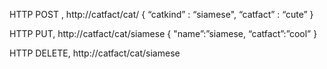 <!-- TODO -->

HTTP POST , http://catfact/cat/
{
“catkind” : “siamese",
“catfact” : “cute”
}


HTTP PUT, http://catfact/cat/siamese
{
"name”:”siamese,
“catfact”:”cool”
}

HTTP DELETE, http://catfact/cat/siamese
